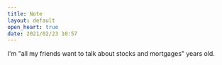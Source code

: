 ```yaml
---
title: Note
layout: default
open_heart: true
date: 2021/02/23 10:57
---
```


I'm "all my friends want to talk about stocks and mortgages" years old.
